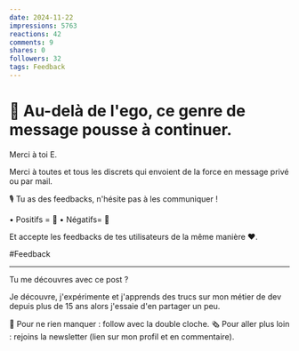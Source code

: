 ```yaml
---
date: 2024-11-22
impressions: 5763
reactions: 42
comments: 9
shares: 0
followers: 32
tags: Feedback
---
```


# 🙏 Au-delà de l'ego, ce genre de message pousse à continuer.

Merci à toi E.

Merci à toutes et tous les discrets qui envoient de la force en message privé ou par mail.

🎙️ Tu as des feedbacks, n'hésite pas à les communiquer !

• Positifs = 💪
• Négatifs= 🧠

Et accepte les feedbacks de tes utilisateurs de la même manière ❤️.

#Feedback

---

Tu me découvres avec ce post ?

Je découvre, j'expérimente et j'apprends des trucs sur mon métier de dev depuis plus de 15 ans alors j'essaie d'en partager un peu.

🔔 Pour ne rien manquer : follow avec la double cloche.
🗞️ Pour aller plus loin : rejoins la newsletter (lien sur mon profil et en commentaire).
